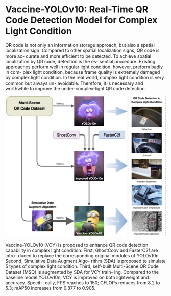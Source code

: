 # Vaccine-YOLOv10: Real-Time QR Code Detection Model for Complex Light Condition

QR code is not only an information storage approach, but also a spatial localization sign. Compared to other spatial localization signs, QR code is more ac- curate and more efficient to be detected. To achieve spatial localization by QR code, detection is the es- sential procedure. Existing approaches perform well in regular light condition, however, preform badly in com- plex light condition, because frame quality is extremely damaged by complex light condition. In the real world, complex light condition is very common but always un- avoidable. Therefore, it is necessary and worthwhile to improve the under-complex-light QR code detection. 

![](/for_readme/Fig1.jpg)

Vaccine-YOLOv10 (VCY) is proposed to enhance QR code detection capability in complex light condition. First, GhostConv and FasterC2f are intro- duced to replace the corresponding original modules of YOLOv10n. Second, Simulative Data Augment Algo- rithm (SDA) is proposed to simulate 5 types of complex light condition. Third, self-built Multi-Scene QR Code Dataset (MSQ) is augmented by SDA for VCY train- ing. Compared to the baseline model YOLOv10n, VCY is improved on both lightweight and accuracy. Specifi- cally, FPS reaches to 150; GFLOPs reduces from 8.2 to 5.3; mAP50 increases from 0.877 to 0.905.